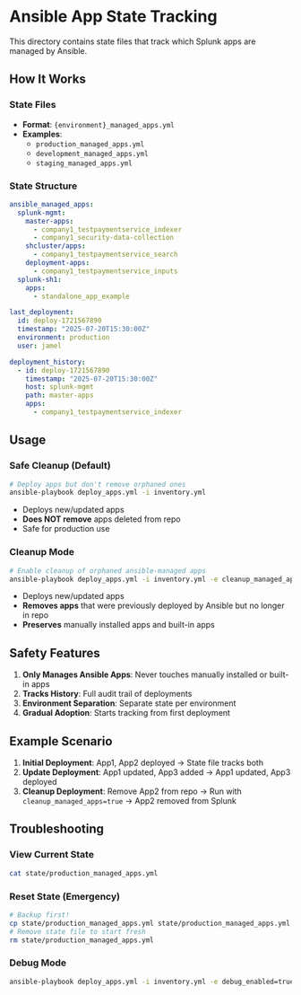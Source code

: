 # Ansible App State Tracking

This directory contains state files that track which Splunk apps are managed by Ansible.

## How It Works

### State Files
- **Format**: `{environment}_managed_apps.yml`
- **Examples**: 
  - `production_managed_apps.yml`
  - `development_managed_apps.yml`
  - `staging_managed_apps.yml`

### State Structure
```yaml
ansible_managed_apps:
  splunk-mgmt:
    master-apps:
      - company1_testpaymentservice_indexer
      - company1_security-data-collection
    shcluster/apps:
      - company1_testpaymentservice_search
    deployment-apps:
      - company1_testpaymentservice_inputs
  splunk-sh1:
    apps:
      - standalone_app_example

last_deployment:
  id: deploy-1721567890
  timestamp: "2025-07-20T15:30:00Z"
  environment: production
  user: jamel

deployment_history:
  - id: deploy-1721567890
    timestamp: "2025-07-20T15:30:00Z"
    host: splunk-mgmt
    path: master-apps
    apps:
      - company1_testpaymentservice_indexer
```

## Usage

### Safe Cleanup (Default)
```bash
# Deploy apps but don't remove orphaned ones
ansible-playbook deploy_apps.yml -i inventory.yml
```
- Deploys new/updated apps
- **Does NOT remove** apps deleted from repo
- Safe for production use

### Cleanup Mode
```bash
# Enable cleanup of orphaned ansible-managed apps
ansible-playbook deploy_apps.yml -i inventory.yml -e cleanup_managed_apps=true
```
- Deploys new/updated apps
- **Removes apps** that were previously deployed by Ansible but no longer in repo
- **Preserves** manually installed apps and built-in apps

## Safety Features

1. **Only Manages Ansible Apps**: Never touches manually installed or built-in apps
2. **Tracks History**: Full audit trail of deployments
3. **Environment Separation**: Separate state per environment
4. **Gradual Adoption**: Starts tracking from first deployment

## Example Scenario

1. **Initial Deployment**: App1, App2 deployed → State file tracks both
2. **Update Deployment**: App1 updated, App3 added → App1 updated, App3 deployed
3. **Cleanup Deployment**: Remove App2 from repo → Run with `cleanup_managed_apps=true` → App2 removed from Splunk

## Troubleshooting

### View Current State
```bash
cat state/production_managed_apps.yml
```

### Reset State (Emergency)
```bash
# Backup first!
cp state/production_managed_apps.yml state/production_managed_apps.yml.backup
# Remove state file to start fresh
rm state/production_managed_apps.yml
```

### Debug Mode
```bash
ansible-playbook deploy_apps.yml -i inventory.yml -e debug_enabled=true
```